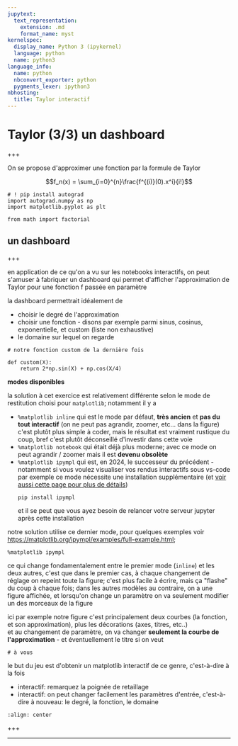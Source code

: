 ```yaml
---
jupytext:
  text_representation:
    extension: .md
    format_name: myst
kernelspec:
  display_name: Python 3 (ipykernel)
  language: python
  name: python3
language_info:
  name: python
  nbconvert_exporter: python
  pygments_lexer: ipython3
nbhosting:
  title: Taylor interactif
---
```


# Taylor (3/3) un dashboard

+++

On se propose d'approximer une fonction par la formule de Taylor

$$f_n(x) = \sum_{i=0}^{n}\frac{f^{(i)}(0).x^i}{i!}$$

```{code-cell} ipython3
# ! pip install autograd
import autograd.numpy as np
import matplotlib.pyplot as plt

from math import factorial
```

## un dashboard

+++

en application de ce qu'on a vu sur les notebooks interactifs, on peut s'amuser à fabriquer un dashboard qui permet d'afficher l'approximation de Taylor pour une fonction f passée en paramètre

la dashboard permettrait idéalement de
- choisir le degré de l'approximation
- choisir une fonction - disons par exemple parmi sinus, cosinus, exponentielle, et custom (liste non exhaustive)
- le domaine sur lequel on regarde

```{code-cell} ipython3
# notre fonction custom de la dernière fois

def custom(X):
    return 2*np.sin(X) + np.cos(X/4)
```

**modes disponibles**

la solution à cet exercice est relativement différente selon le mode de restitution choisi pour `matplotlib`; notamment il y a 
* `%matplotlib inline` qui est le mode par défaut, **très ancien** et **pas du tout interactif** (on ne peut pas agrandir, zoomer, etc... dans la figure)
  c'est plutôt plus simple à coder, mais le résultat est vraiment rustique du coup, bref c'est plutôt déconseillé d'investir dans cette voie
* `%matplotlib notebook` qui était déjà plus moderne; avec ce mode on peut agrandir / zoomer mais il est **devenu obsolète**
* `%matplotlib ipympl` qui est, en 2024, le successeur du précédent - notamment si vous voulez visualiser vos rendus interactifs sous vs-code par exemple
  ce mode nécessite une installation supplémentaire (et [voir aussi cette page pour plus de détails](label-dashboard-ipympl))
  ```shell
  pip install ipympl
  ```
  et il se peut que vous ayez besoin de relancer votre serveur jupyter après cette installation  

notre solution utilise ce dernier mode, pour quelques exemples voir <https://matplotlib.org/ipympl/examples/full-example.html>;

```{code-cell} ipython3
%matplotlib ipympl
```

ce qui change fondamentalement entre le premier mode (`inline`) et les deux autres, c'est que dans le premier cas, à chaque changement de réglage on repeint toute la figure; c'est plus facile à écrire, mais ça "flashe" du coup à chaque fois; dans les autres modèles au contraire, on a une figure affichée, et lorsqu'on change un paramètre on va seulement modifier un des morceaux de la figure

ici par exemple notre figure c'est principalement deux courbes (la fonction, et son approximation), plus les décorations (axes, titres, etc..)  
et au changement de paramètre, on va changer **seulement la courbe de l'approximation** - et éventuellement le titre si on veut

```{code-cell} ipython3
# à vous
```

le but du jeu est d'obtenir un matplotlib interactif de ce genre, c'est-à-dire à la fois

- interactif: remarquez la poignée de retaillage
- interactif: on peut changer facilement les paramètres d'entrée, c'est-à-dire à nouveau: le degré, la fonction, le domaine

```{image} media/taylor3-sample.png
:align: center
```

+++

***
